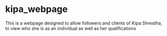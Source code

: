 # kipa_webpage
This is a webpage designed to allow followers and clients of Kipa Shrestha, to view who she is as an individual as well as her qualifications

